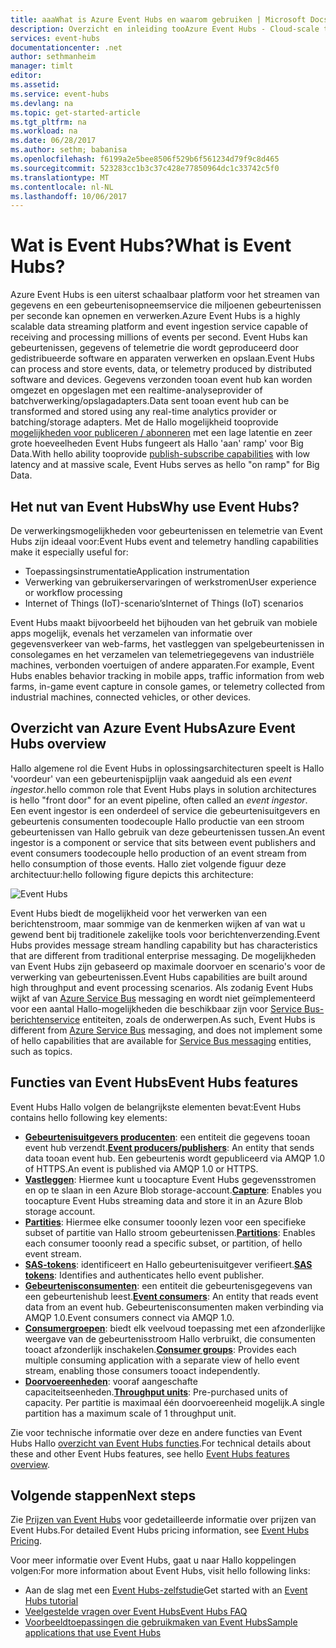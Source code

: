 ```yaml
---
title: aaaWhat is Azure Event Hubs en waarom gebruiken | Microsoft Docs
description: Overzicht en inleiding tooAzure Event Hubs - Cloud-scale telemetrie opname van websites, apps en apparaten
services: event-hubs
documentationcenter: .net
author: sethmanheim
manager: timlt
editor: 
ms.assetid: 
ms.service: event-hubs
ms.devlang: na
ms.topic: get-started-article
ms.tgt_pltfrm: na
ms.workload: na
ms.date: 06/28/2017
ms.author: sethm; babanisa
ms.openlocfilehash: f6199a2e5bee8506f529b6f561234d79f9c8d465
ms.sourcegitcommit: 523283cc1b3c37c428e77850964dc1c33742c5f0
ms.translationtype: MT
ms.contentlocale: nl-NL
ms.lasthandoff: 10/06/2017
---
```

# <a name="what-is-event-hubs"></a><span data-ttu-id="0e7b5-103">Wat is Event Hubs?</span><span class="sxs-lookup"><span data-stu-id="0e7b5-103">What is Event Hubs?</span></span>

<span data-ttu-id="0e7b5-104">Azure Event Hubs is een uiterst schaalbaar platform voor het streamen van gegevens en een gebeurtenisopneemservice die miljoenen gebeurtenissen per seconde kan opnemen en verwerken.</span><span class="sxs-lookup"><span data-stu-id="0e7b5-104">Azure Event Hubs is a highly scalable data streaming platform and event ingestion service capable of receiving and processing millions of events per second.</span></span> <span data-ttu-id="0e7b5-105">Event Hubs kan gebeurtenissen, gegevens of telemetrie die wordt geproduceerd door gedistribueerde software en apparaten verwerken en opslaan.</span><span class="sxs-lookup"><span data-stu-id="0e7b5-105">Event Hubs can process and store events, data, or telemetry produced by distributed software and devices.</span></span> <span data-ttu-id="0e7b5-106">Gegevens verzonden tooan event hub kan worden omgezet en opgeslagen met een realtime-analyseprovider of batchverwerking/opslagadapters.</span><span class="sxs-lookup"><span data-stu-id="0e7b5-106">Data sent tooan event hub can be transformed and stored using any real-time analytics provider or batching/storage adapters.</span></span> <span data-ttu-id="0e7b5-107">Met de Hallo mogelijkheid tooprovide [mogelijkheden voor publiceren / abonneren](https://msdn.microsoft.com/library/aa560414.aspx) met een lage latentie en zeer grote hoeveelheden Event Hubs fungeert als Hallo 'aan' ramp' voor Big Data.</span><span class="sxs-lookup"><span data-stu-id="0e7b5-107">With hello ability tooprovide [publish-subscribe capabilities](https://msdn.microsoft.com/library/aa560414.aspx) with low latency and at massive scale, Event Hubs serves as hello "on ramp" for Big Data.</span></span>

## <a name="why-use-event-hubs"></a><span data-ttu-id="0e7b5-108">Het nut van Event Hubs</span><span class="sxs-lookup"><span data-stu-id="0e7b5-108">Why use Event Hubs?</span></span>

<span data-ttu-id="0e7b5-109">De verwerkingsmogelijkheden voor gebeurtenissen en telemetrie van Event Hubs zijn ideaal voor:</span><span class="sxs-lookup"><span data-stu-id="0e7b5-109">Event Hubs event and telemetry handling capabilities make it especially useful for:</span></span>

* <span data-ttu-id="0e7b5-110">Toepassingsinstrumentatie</span><span class="sxs-lookup"><span data-stu-id="0e7b5-110">Application instrumentation</span></span>
* <span data-ttu-id="0e7b5-111">Verwerking van gebruikerservaringen of werkstromen</span><span class="sxs-lookup"><span data-stu-id="0e7b5-111">User experience or workflow processing</span></span>
* <span data-ttu-id="0e7b5-112">Internet of Things (IoT)-scenario’s</span><span class="sxs-lookup"><span data-stu-id="0e7b5-112">Internet of Things (IoT) scenarios</span></span>

<span data-ttu-id="0e7b5-113">Event Hubs maakt bijvoorbeeld het bijhouden van het gebruik van mobiele apps mogelijk, evenals het verzamelen van informatie over gegevensverkeer van web-farms, het vastleggen van spelgebeurtenissen in consolegames en het verzamelen van telemetriegegevens van industriële machines, verbonden voertuigen of andere apparaten.</span><span class="sxs-lookup"><span data-stu-id="0e7b5-113">For example, Event Hubs enables behavior tracking in mobile apps, traffic information from web farms, in-game event capture in console games, or telemetry collected from industrial machines, connected vehicles, or other devices.</span></span>

## <a name="azure-event-hubs-overview"></a><span data-ttu-id="0e7b5-114">Overzicht van Azure Event Hubs</span><span class="sxs-lookup"><span data-stu-id="0e7b5-114">Azure Event Hubs overview</span></span>

<span data-ttu-id="0e7b5-115">Hallo algemene rol die Event Hubs in oplossingsarchitecturen speelt is Hallo 'voordeur' van een gebeurtenispijplijn vaak aangeduid als een *event ingestor*.</span><span class="sxs-lookup"><span data-stu-id="0e7b5-115">hello common role that Event Hubs plays in solution architectures is hello "front door" for an event pipeline, often called an *event ingestor*.</span></span> <span data-ttu-id="0e7b5-116">Een event ingestor is een onderdeel of service die gebeurtenisuitgevers en gebeurtenis consumenten toodecouple Hallo productie van een stroom gebeurtenissen van Hallo gebruik van deze gebeurtenissen tussen.</span><span class="sxs-lookup"><span data-stu-id="0e7b5-116">An event ingestor is a component or service that sits between event publishers and event consumers toodecouple hello production of an event stream from hello consumption of those events.</span></span> <span data-ttu-id="0e7b5-117">Hallo ziet volgende figuur deze architectuur:</span><span class="sxs-lookup"><span data-stu-id="0e7b5-117">hello following figure depicts this architecture:</span></span>

![Event Hubs](./media/event-hubs-what-is-event-hubs/event_hubs_full_pipeline.png)

<span data-ttu-id="0e7b5-119">Event Hubs biedt de mogelijkheid voor het verwerken van een berichtenstroom, maar sommige van de kenmerken wijken af van wat u gewend bent bij traditionele zakelijke tools voor berichtenverzending.</span><span class="sxs-lookup"><span data-stu-id="0e7b5-119">Event Hubs provides message stream handling capability but has characteristics that are different from traditional enterprise messaging.</span></span> <span data-ttu-id="0e7b5-120">De mogelijkheden van Event Hubs zijn gebaseerd op maximale doorvoer en scenario's voor de verwerking van gebeurtenissen.</span><span class="sxs-lookup"><span data-stu-id="0e7b5-120">Event Hubs capabilities are built around high throughput and event processing scenarios.</span></span> <span data-ttu-id="0e7b5-121">Als zodanig Event Hubs wijkt af van [Azure Service Bus](https://azure.microsoft.com/services/service-bus/) messaging en wordt niet geïmplementeerd voor een aantal Hallo-mogelijkheden die beschikbaar zijn voor [Service Bus-berichtenservice](/azure/service-bus-messaging/) entiteiten, zoals de onderwerpen.</span><span class="sxs-lookup"><span data-stu-id="0e7b5-121">As such, Event Hubs is different from [Azure Service Bus](https://azure.microsoft.com/services/service-bus/) messaging, and does not implement some of hello capabilities that are available for [Service Bus messaging](/azure/service-bus-messaging/) entities, such as topics.</span></span>

## <a name="event-hubs-features"></a><span data-ttu-id="0e7b5-122">Functies van Event Hubs</span><span class="sxs-lookup"><span data-stu-id="0e7b5-122">Event Hubs features</span></span>

<span data-ttu-id="0e7b5-123">Event Hubs Hallo volgen de belangrijkste elementen bevat:</span><span class="sxs-lookup"><span data-stu-id="0e7b5-123">Event Hubs contains hello following key elements:</span></span>

- <span data-ttu-id="0e7b5-124">[**Gebeurtenisuitgevers producenten**](event-hubs-features.md#event-publishers): een entiteit die gegevens tooan event hub verzendt.</span><span class="sxs-lookup"><span data-stu-id="0e7b5-124">[**Event producers/publishers**](event-hubs-features.md#event-publishers): An entity that sends data tooan event hub.</span></span> <span data-ttu-id="0e7b5-125">Een gebeurtenis wordt gepubliceerd via AMQP 1.0 of HTTPS.</span><span class="sxs-lookup"><span data-stu-id="0e7b5-125">An event is published via AMQP 1.0 or HTTPS.</span></span>
- <span data-ttu-id="0e7b5-126">[**Vastleggen**](event-hubs-features.md#capture): Hiermee kunt u toocapture Event Hubs gegevensstromen en op te slaan in een Azure Blob storage-account.</span><span class="sxs-lookup"><span data-stu-id="0e7b5-126">[**Capture**](event-hubs-features.md#capture): Enables you toocapture Event Hubs streaming data and store it in an Azure Blob storage account.</span></span>
- <span data-ttu-id="0e7b5-127">[**Partities**](event-hubs-features.md#partitions): Hiermee elke consumer tooonly lezen voor een specifieke subset of partitie van Hallo stroom gebeurtenissen.</span><span class="sxs-lookup"><span data-stu-id="0e7b5-127">[**Partitions**](event-hubs-features.md#partitions): Enables each consumer tooonly read a specific subset, or partition, of hello event stream.</span></span>
- <span data-ttu-id="0e7b5-128">[**SAS-tokens**](event-hubs-features.md#sas-tokens): identificeert en Hallo gebeurtenisuitgever verifieert.</span><span class="sxs-lookup"><span data-stu-id="0e7b5-128">[**SAS tokens**](event-hubs-features.md#sas-tokens): Identifies and authenticates hello event publisher.</span></span>
- <span data-ttu-id="0e7b5-129">[**Gebeurtenisconsumenten**](event-hubs-features.md#event-consumers): een entiteit die gebeurtenisgegevens van een gebeurtenishub leest.</span><span class="sxs-lookup"><span data-stu-id="0e7b5-129">[**Event consumers**](event-hubs-features.md#event-consumers): An entity that reads event data from an event hub.</span></span> <span data-ttu-id="0e7b5-130">Gebeurtenisconsumenten maken verbinding via AMQP 1.0.</span><span class="sxs-lookup"><span data-stu-id="0e7b5-130">Event consumers connect via AMQP 1.0.</span></span> 
- <span data-ttu-id="0e7b5-131">[**Consumergroepen**](event-hubs-features.md#consumer-groups): biedt elk veelvoud toepassing met een afzonderlijke weergave van de gebeurtenisstroom Hallo verbruikt, die consumenten tooact afzonderlijk inschakelen.</span><span class="sxs-lookup"><span data-stu-id="0e7b5-131">[**Consumer groups**](event-hubs-features.md#consumer-groups): Provides each multiple consuming application with a separate view of hello event stream, enabling those consumers tooact independently.</span></span>
- <span data-ttu-id="0e7b5-132">[**Doorvoereenheden**](event-hubs-features.md#capacity): vooraf aangeschafte capaciteitseenheden.</span><span class="sxs-lookup"><span data-stu-id="0e7b5-132">[**Throughput units**](event-hubs-features.md#capacity): Pre-purchased units of capacity.</span></span> <span data-ttu-id="0e7b5-133">Per partitie is maximaal één doorvoereenheid mogelijk.</span><span class="sxs-lookup"><span data-stu-id="0e7b5-133">A single partition has a maximum scale of 1 throughput unit.</span></span>

<span data-ttu-id="0e7b5-134">Zie voor technische informatie over deze en andere functies van Event Hubs Hallo [overzicht van Event Hubs functies](event-hubs-features.md).</span><span class="sxs-lookup"><span data-stu-id="0e7b5-134">For technical details about these and other Event Hubs features, see hello [Event Hubs features overview](event-hubs-features.md).</span></span> 

## <a name="next-steps"></a><span data-ttu-id="0e7b5-135">Volgende stappen</span><span class="sxs-lookup"><span data-stu-id="0e7b5-135">Next steps</span></span>

<span data-ttu-id="0e7b5-136">Zie [Prijzen van Event Hubs](https://azure.microsoft.com/pricing/details/event-hubs/) voor gedetailleerde informatie over prijzen van Event Hubs.</span><span class="sxs-lookup"><span data-stu-id="0e7b5-136">For detailed Event Hubs pricing information, see [Event Hubs Pricing](https://azure.microsoft.com/pricing/details/event-hubs/).</span></span>

<span data-ttu-id="0e7b5-137">Voor meer informatie over Event Hubs, gaat u naar Hallo koppelingen volgen:</span><span class="sxs-lookup"><span data-stu-id="0e7b5-137">For more information about Event Hubs, visit hello following links:</span></span>

* <span data-ttu-id="0e7b5-138">Aan de slag met een [Event Hubs-zelfstudie](event-hubs-dotnet-standard-getstarted-send.md)</span><span class="sxs-lookup"><span data-stu-id="0e7b5-138">Get started with an [Event Hubs tutorial](event-hubs-dotnet-standard-getstarted-send.md)</span></span>
* [<span data-ttu-id="0e7b5-139">Veelgestelde vragen over Event Hubs</span><span class="sxs-lookup"><span data-stu-id="0e7b5-139">Event Hubs FAQ</span></span>](event-hubs-faq.md)
* [<span data-ttu-id="0e7b5-140">Voorbeeldtoepassingen die gebruikmaken van Event Hubs</span><span class="sxs-lookup"><span data-stu-id="0e7b5-140">Sample applications that use Event Hubs</span></span>](https://github.com/Azure/azure-event-hubs/tree/master/samples)
 
 

